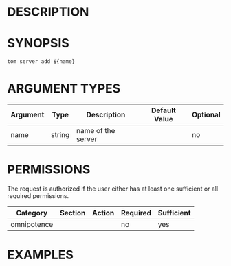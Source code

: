 # DESCRIPTION

# SYNOPSIS

```
tom server add ${name}
```

# ARGUMENT TYPES

Argument | Type | Description | Default Value | Optional
 ------- | ---- | ----------- | ------------- | --------
name | string | name of the server | | no

# PERMISSIONS

The request is authorized if the user either has at least one
sufficient or all required permissions.

Category | Section | Action | Required | Sufficient
 ------- | ------- | ------ | -------- | ----------
omnipotence | | | no | yes

# EXAMPLES

```
```
